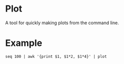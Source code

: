 # Plot

A tool for quickly making plots from the command line.

# Example

```shell
seq 100 | awk '{print $1, $1*2, $1*4}' | plot
```
